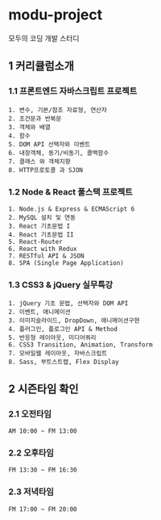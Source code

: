 # modu-project
모두의 코딩 개발 스터디

## 1 커리큘럼소개
### 1.1 프론트엔드 자바스크립트 프로젝트
```
1. 변수, 기본/참조 자료형, 연산자
2. 조건문과 반복문
3. 객체와 배열
4. 함수
5. DOM API 선택자와 이벤트
6. 내장객체, 동기/비동기, 콜백함수
7. 클래스 와 객체지향
8. HTTP프로토콜 과 SJON
```
### 1.2 Node & React 풀스택 프로젝트
```
1. Node.js & Express & ECMAScript 6
2. MySQL 설치 및 연동
3. React 기초문법 I
4. React 기초문법 II
5. React-Router
6. React with Redux
7. RESTful API & JSON
8. SPA (Single Page Application)
```
### 1.3 CSS3 & jQuery 실무특강
```
1. jQuery 기초 문법, 선택자와 DOM API
2. 이벤트, 애니메이션
3. 이미지슬라이드, DropDown, 애니메이션구현
4. 플러그인, 플로그인 API & Method
5. 반응형 레이아웃, 미디어쿼리
6. CSS3 Transition, Animation, Transform
7. 모바일웹 레이아웃, 자바스크립트
8. Sass, 부트스트랩, Flex Display
```
  
## 2 시즌타임 확인
### 2.1 오전타임
```
AM 10:00 ~ FM 13:00
```
### 2.2 오후타임
```
FM 13:30 ~ FM 16:30
```
### 2.3 저녁타임
```
FM 17:00 ~ FM 20:00
```
